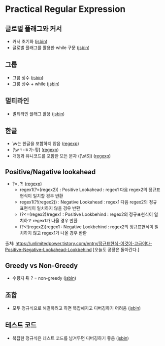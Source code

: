 # Practical Regular Expression

## 글로벌 플래그와 커서
- 커서 초기화 ([jsbin](http://jsbin.com/faxaleh/1/edit?js,console))
- 글로벌 플래그를 활용한 while 구문 ([jsbin](http://jsbin.com/fobiqub/edit?js,console))

## 그룹
- 그룹 상수 ([jsbin](http://jsbin.com/tuguqa/2/edit?js,console))
- 그룹 상수 + while ([jsbin](http://jsbin.com/viyuroq/2/edit?js,console))

## 멀티라인
- 멀티라인 플래그 활용 ([jsbin](http://jsbin.com/vaziwoc/2/edit?js,console))

## 한글
- \w는 한글을 포함하지 않음 ([regexp](https://regexr.com/3ncsc))
- \[\wㄱ-ㅎ가-힣] ([regexp](https://regexr.com/3ncsl))
- 개행과 유니코드를 포함한 모든 문자 (\[\s\S]) ([regexp](https://regexr.com/3ncsr))

## Positive/Nagative lookahead
- ?=, ?! ([regexp](https://regexr.com/3nct4))
    - regex1(?=(regex2)) : Positive Lookahead : regex1 다음 regex2의 정규표현식이 일치할 경우 반환
    - regex1(?!(regex2)) : Negative Lookahead : regex1 다음 regex2의 정규표현식이 일치하지 않을 경우 반환
    - (?<=(regex2))regex1 : Positive Lookbehind : regex2의 정규표현식이 일치하고 regex1가 나올 경우 반환
    - (?<!(regex2))regex1 : Negative Lookbehind : regex2의 정규표현식이 일치하지 않고 regex1가 나올 경우 반환

출처: https://unlimitedpower.tistory.com/entry/정규표현식-이것이-고급이다-Positive-Negative-Lookahead-Lookbehind [오늘도 공장은 돌아간다.]

## Greedy vs Non-Greedy
- 수량자 뒤 ? = non-greedy ([jsbin](http://jsbin.com/nuyuzub/2/edit?js,console))

## 조합
- 모두 정규식으로 해결하려고 하면 복잡해지고 디버깅하기 어려움 ([jsbin](http://jsbin.com/nodomuy/2/edit?js,console))

## 테스트 코드
- 복잡한 정규식은 테스트 코드를 남겨두면 디버깅하기 좋음 ([jsbin](http://jsbin.com/ruxokus/2/edit?js,console))
